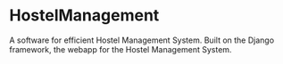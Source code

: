 # HostelManagement
A software for efficient Hostel Management System.
Built on the Django framework, the webapp for the Hostel Management System.
